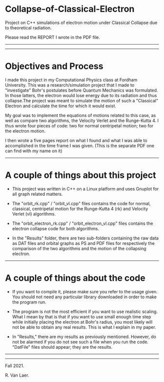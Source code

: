 # Collapse-of-Classical-Electron

Project on C++ simulations of electron motion under Classical Collapse due to theoretical radiation.

Please read the REPORT I wrote in the PDF file.

----------------------------------------------------------------------------------------------------
----------------------------------------------------------------------------------------------------

# Objectives and Process

I made this project in my Computational Physics class at Fordham University. This was a 
research/simulation project that I made to "investigate" Bohr's postulates before Quantum Mechanics
was formulated. In those latters, the electron would lose energy due to its radiation and thus 
collapse.The project was meant to simulate the motion of such a "Classical" Electron and calculate 
the time for which it would exist.

  My goal was to implement the equations of motions related to this case, as well as compare two 
algorithms, the Velocity Verlet and the Runge-Kutta 4. I thus wrote four pieces of code: two for 
normal centripetal motion; two for the electron motion.

  I then wrote a five pages report on what I found and what I was able to accomplished in the time 
frame I was given. (This is the separate PDF one can find with my name on it)

-----------------------------------------------------------------------------------------------------

# A couple of things about this project

- This project was written in C++ on a Linux platform and uses 
  Gnuplot for all graph related matters.  

- The "orbit_rk.cpp" / "orbit_vl.cpp" files contains the code for 
  normal, classical, centripetal motion for the Runge-Kutta 4 (rk)
  and Velocity Verlet (vl) algorithms.
  
- The "orbit_electron_rk.cpp" / "orbit_electron_vl.cpp" files 
  contains the electron collapse code for both algorithms.

- In the "Results" folder, there are two sub-folders containing the 
  raw data as DAT files and orbital graphs as PS and PDF files for
  respectively the comparison of the two algorithms and the motion
  of the collapsing electron.

-----------------------------------------------------------------------------------------------------

# A couple of things about the code

- If you want to compile it, please make sure you refer to the usage
  given. You should not need any particular library downloaded in 
  order to make the program run.

- The program is not the most efficient if you want to use realistic
  scaling. What I mean by that is that if you want to use small 
  enough time step while initially placing the electron at Bohr's 
  radius, you most likely will not be able to obtain any real results.
  This is what I explain in my paper. 

- In "Results," there are my results as previously mentioned.
  However, do not be alarmed if you do not see such a file 
  when you run the code. "DatFile" files should appear; they
  are the results.
  
-----------------------------------------------------------------------------------------------------
-----------------------------------------------------------------------------------------------------

Fall 2021.

R. Van Laer.
